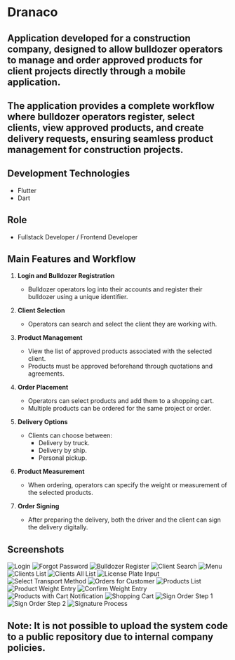 # Dranaco

## Application developed for a construction company, designed to allow bulldozer operators to manage and order approved products for client projects directly through a mobile application.

## The application provides a complete workflow where bulldozer operators register, select clients, view approved products, and create delivery requests, ensuring seamless product management for construction projects.

## Development Technologies

- Flutter
- Dart

## Role
- Fullstack Developer / Frontend Developer

## Main Features and Workflow

1. **Login and Bulldozer Registration**  
   - Bulldozer operators log into their accounts and register their bulldozer using a unique identifier.

2. **Client Selection**  
   - Operators can search and select the client they are working with.

3. **Product Management**  
   - View the list of approved products associated with the selected client.
   - Products must be approved beforehand through quotations and agreements.

4. **Order Placement**  
   - Operators can select products and add them to a shopping cart.
   - Multiple products can be ordered for the same project or order.

5. **Delivery Options**  
   - Clients can choose between:
     - Delivery by truck.
     - Delivery by ship.
     - Personal pickup.

6. **Product Measurement**  
   - When ordering, operators can specify the weight or measurement of the selected products.

7. **Order Signing**  
   - After preparing the delivery, both the driver and the client can sign the delivery digitally.

## Screenshots

![Login](./assets/images/screenshot/Screenshot_20250512_115405.png "Login Screen")
![Forgot Password](./assets/images/screenshot/Screenshot_20250512_115436.png "Forgot Password Screen")
![Bulldozer Register](./assets/images/screenshot/Screenshot_20250512_115725.png "Bulldozer Registration Screen")
![Client Search](./assets/images/screenshot/Screenshot_20250512_115743.png "Client Search Screen")
![Menu](./assets/images/screenshot/Screenshot_20250512_121947.png "lateral Menu Screen")
![Clients List](./assets/images/screenshot/Screenshot_20250512_115758.png "Clients List Screen")
![Clients All List](./assets/images/screenshot/Screenshot_20250512_120510.png "Clients All List Screen")
![License Plate Input](./assets/images/screenshot/Screenshot_20250512_115806.png "License Plate Input Screen")
![Select Transport Method](./assets/images/screenshot/Screenshot_20250512_115813.png "Select Transport Method Screen")
![Orders for Customer](./assets/images/screenshot/Screenshot_20250512_115818.png "Orders for Customer Screen")
![Products List](./assets/images/screenshot/Screenshot_20250512_115824.png "Products List Screen")
![Product Weight Entry](./assets/images/screenshot/Screenshot_20250512_115833.png "Product Weight Entry Screen")
![Confirm Weight Entry](./assets/images/screenshot/Screenshot_20250512_115838.png "Confirm Weight Entry Screen")
![Products with Cart Notification](./assets/images/screenshot/Screenshot_20250512_115843.png "Products with Cart Notification Screen")
![Shopping Cart](./assets/images/screenshot/Screenshot_20250512_115849.png "Shopping Cart Screen")
![Sign Order Step 1](./assets/images/screenshot/Screenshot_20250512_115855.png "Sign Order Step 1 Screen")
![Sign Order Step 2](./assets/images/screenshot/Screenshot_20250512_115908.png "Sign Order Step 2 Screen")
![Signature Process](./assets/images/screenshot/Screenshot_20250512_115913.png "Signature Process Screen")

## **Note: It is not possible to upload the system code to a public repository due to internal company policies.**
